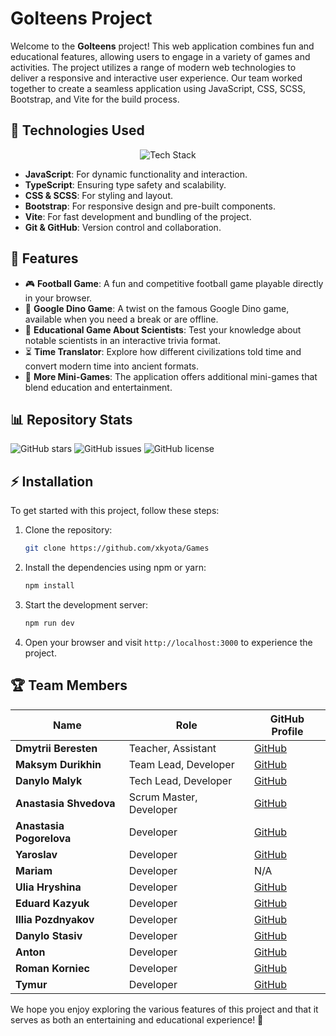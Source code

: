 # GoIteens Project

Welcome to the **GoIteens** project! This web application combines fun and educational features, allowing users to engage in a variety of games and activities. The project utilizes a range of modern web technologies to deliver a responsive and interactive user experience. Our team worked together to create a seamless application using JavaScript, CSS, SCSS, Bootstrap, and Vite for the build process.

## 🚀 Technologies Used

<p align="center">
  <img src="https://skillicons.dev/icons?i=js,ts,html,css,scss,bootstrap,vite,git,github" alt="Tech Stack" />
</p>

- **JavaScript**: For dynamic functionality and interaction.
- **TypeScript**: Ensuring type safety and scalability.
- **CSS & SCSS**: For styling and layout.
- **Bootstrap**: For responsive design and pre-built components.
- **Vite**: For fast development and bundling of the project.
- **Git & GitHub**: Version control and collaboration.

## 🌟 Features

- 🎮 **Football Game**: A fun and competitive football game playable directly in your browser.
- 🦖 **Google Dino Game**: A twist on the famous Google Dino game, available when you need a break or are offline.
- 🧠 **Educational Game About Scientists**: Test your knowledge about notable scientists in an interactive trivia format.
- ⏳ **Time Translator**: Explore how different civilizations told time and convert modern time into ancient formats.
- 🎲 **More Mini-Games**: The application offers additional mini-games that blend education and entertainment.

## 📊 Repository Stats

![GitHub stars](https://img.shields.io/github/stars/xkyota/Games?style=social)
![GitHub issues](https://img.shields.io/github/issues/xkyota/Games)
![GitHub license](https://img.shields.io/github/license/xkyota/Games)


## ⚡ Installation

To get started with this project, follow these steps:

1. Clone the repository:
   ```bash
   git clone https://github.com/xkyota/Games
   ```
2. Install the dependencies using npm or yarn:
   ```bash
   npm install
   ```
3. Start the development server:
   ```bash
   npm run dev
   ```
4. Open your browser and visit `http://localhost:3000` to experience the project.

## 🏆 Team Members


| Name | Role | GitHub Profile |
|------|------|---------------|
| **Dmytrii Beresten** | Teacher, Assistant | [GitHub](https://github.com/dmitryberesten) |
| **Maksym Durikhin** | Team Lead, Developer | [GitHub](https://github.com/xkyota?tab=repositories) |
| **Danylo Malyk** | Tech Lead, Developer | [GitHub](https://github.com/danikkkkk12) |
| **Anastasia Shvedova** | Scrum Master, Developer | [GitHub](https://github.com/svedova1899) |
| **Anastasia Pogorelova** | Developer | [GitHub](https://github.com/PvNastia) |
| **Yaroslav** | Developer | [GitHub](https://github.com/Yaroslav4ina) |
| **Mariam** | Developer | N/A |
| **Ulia Hryshina** | Developer | [GitHub](https://github.com/Ju-Hryshina) |
| **Eduard Kazyuk** | Developer | [GitHub](https://github.com/GraceFeel1) |
| **Illia Pozdnyakov** | Developer | [GitHub](https://github.com/IlliaPozdniakov) |
| **Danylo Stasiv** | Developer | [GitHub](https://github.com/stasiv23) |
| **Anton** | Developer | [GitHub](https://github.com/Anton586-cybert) |
| **Roman Korniec** | Developer | [GitHub](https://github.com/supriseeeeef) |
| **Tymur** | Developer | [GitHub](https://github.com/StarostaX60fps) |


We hope you enjoy exploring the various features of this project and that it serves as both an entertaining and educational experience! 🚀

